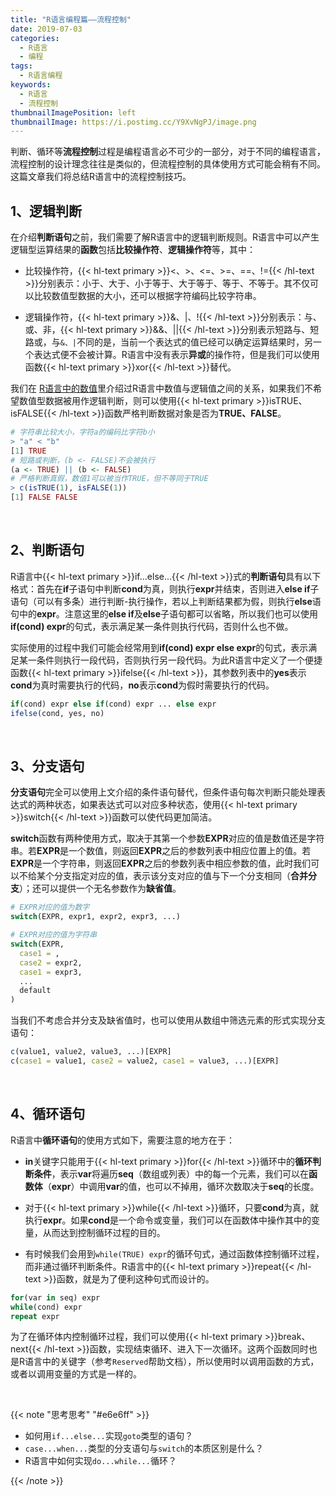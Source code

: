 ```yaml
---
title: "R语言编程篇——流程控制"
date: 2019-07-03
categories:
  - R语言
  - 编程
tags:
  - R语言编程
keywords:
  - R语言
  - 流程控制
thumbnailImagePosition: left
thumbnailImage: https://i.postimg.cc/Y9XvNgPJ/image.png
---
```


判断、循环等**流程控制**过程是编程语言必不可少的一部分，对于不同的编程语言，流程控制的设计理念往往是类似的，但流程控制的具体使用方式可能会稍有不同。这篇文章我们将总结R语言中的流程控制技巧。

<!--more-->

<!-- toc -->

## 1、逻辑判断

在介绍**判断语句**之前，我们需要了解R语言中的逻辑判断规则。R语言中可以产生逻辑型运算结果的**函数**包括**比较操作符**、**逻辑操作符**等，其中：

- 比较操作符，{{< hl-text primary >}}<、>、<=、>=、==、!={{< /hl-text >}}分别表示：小于、大于、小于等于、大于等于、等于、不等于。其不仅可以比较数值型数据的大小，还可以根据字符编码比较字符串。

- 逻辑操作符，{{< hl-text primary >}}&、|、!{{< /hl-text >}}分别表示：与、或、非，{{< hl-text primary >}}&&、||{{< /hl-text >}}分别表示短路与、短路或，与`&、|`不同的是，当前一个表达式的值已经可以确定运算结果时，另一个表达式便不会被计算。R语言中没有表示**异或**的操作符，但是我们可以使用函数{{< hl-text primary >}}xor{{< /hl-text >}}替代。

我们在 [R语言中的数值](../../05/r语言中的数值)里介绍过R语言中数值与逻辑值之间的关系，如果我们不希望数值型数据被用作逻辑判断，则可以使用{{< hl-text primary >}}isTRUE、isFALSE{{< /hl-text >}}函数严格判断数据对象是否为**TRUE、FALSE**。

```R
# 字符串比较大小，字符a的编码比字符b小
> "a" < "b"
[1] TRUE
# 短路或判断，(b <- FALSE)不会被执行
(a <- TRUE) || (b <- FALSE)
# 严格判断真假，数值1可以被当作TRUE，但不等同于TRUE
> c(isTRUE(1), isFALSE(1))
[1] FALSE FALSE
```

<br>

## 2、判断语句

R语言中{{< hl-text primary >}}if...else...{{< /hl-text >}}式的**判断语句**具有以下格式：首先在**if**子语句中判断**cond**为真，则执行**expr**并结束，否则进入**else if**子语句（可以有多条）进行判断-执行操作，若以上判断结果都为假，则执行**else**语句中的**expr**。注意这里的**else if**及**else**子语句都可以省略，所以我们也可以使用**if(cond) expr**的句式，表示满足某一条件则执行代码，否则什么也不做。

实际使用的过程中我们可能会经常用到**if(cond) expr else expr**的句式，表示满足某一条件则执行一段代码，否则执行另一段代码。为此R语言中定义了一个便捷函数{{< hl-text primary >}}ifelse{{< /hl-text >}}，其参数列表中的**yes**表示**cond**为真时需要执行的代码，**no**表示**cond**为假时需要执行的代码。

```R
if(cond) expr else if(cond) expr ... else expr
ifelse(cond, yes, no)
```

<br>

## 3、分支语句

**分支语句**完全可以使用上文介绍的条件语句替代，但条件语句每次判断只能处理表达式的两种状态，如果表达式可以对应多种状态，使用{{< hl-text primary >}}switch{{< /hl-text >}}函数可以使代码更加简洁。

**switch**函数有两种使用方式，取决于其第一个参数**EXPR**对应的值是数值还是字符串。若**EXPR**是一个数值，则返回**EXPR**之后的参数列表中相应位置上的值。若**EXPR**是一个字符串，则返回**EXPR**之后的参数列表中相应参数的值，此时我们可以不给某个分支指定对应的值，表示该分支对应的值与下一个分支相同（**合并分支**）；还可以提供一个无名参数作为**缺省值**。

```R
# EXPR对应的值为数字
switch(EXPR, expr1, expr2, expr3, ...)

# EXPR对应的值为字符串
switch(EXPR, 
  case1 = ,
  case2 = expr2,
  case1 = expr3,
  ...
  default
)
```

当我们不考虑合并分支及缺省值时，也可以使用从数组中筛选元素的形式实现分支语句：

```R
c(value1, value2, value3, ...)[EXPR]
c(case1 = value1, case2 = value2, case1 = value3, ...)[EXPR]
```

<br>

## 4、循环语句

R语言中**循环语句**的使用方式如下，需要注意的地方在于：

- **in**关键字只能用于{{< hl-text primary >}}for{{< /hl-text >}}循环中的**循环判断条件**，表示**var**将遍历**seq**（数组或列表）中的每一个元素，我们可以在**函数体**（**expr**）中调用**var**的值，也可以不掉用，循环次数取决于**seq**的长度。

- 对于{{< hl-text primary >}}while{{< /hl-text >}}循环，只要**cond**为真，就执行**expr**。如果**cond**是一个命令或变量，我们可以在函数体中操作其中的变量，从而达到控制循环过程的目的。

- 有时候我们会用到`while(TRUE) expr`的循环句式，通过函数体控制循环过程，而非通过循环判断条件。R语言中的{{< hl-text primary >}}repeat{{< /hl-text >}}函数，就是为了便利这种句式而设计的。

```R
for(var in seq) expr
while(cond) expr
repeat expr
```

为了在循环体内控制循环过程，我们可以使用{{< hl-text primary >}}break、next{{< /hl-text >}}函数，实现结束循环、进入下一次循环。这两个函数同时也是R语言中的关键字（参考`Reserved`帮助文档），所以使用时以调用函数的方式，或者以调用变量的方式是一样的。

<br>

{{< note "思考思考" "#e6e6ff" >}}
- 如何用`if...else...`实现`goto`类型的语句？
- `case...when...`类型的分支语句与`switch`的本质区别是什么？
- R语言中如何实现`do...while...`循环？

{{< /note >}}

<br>
